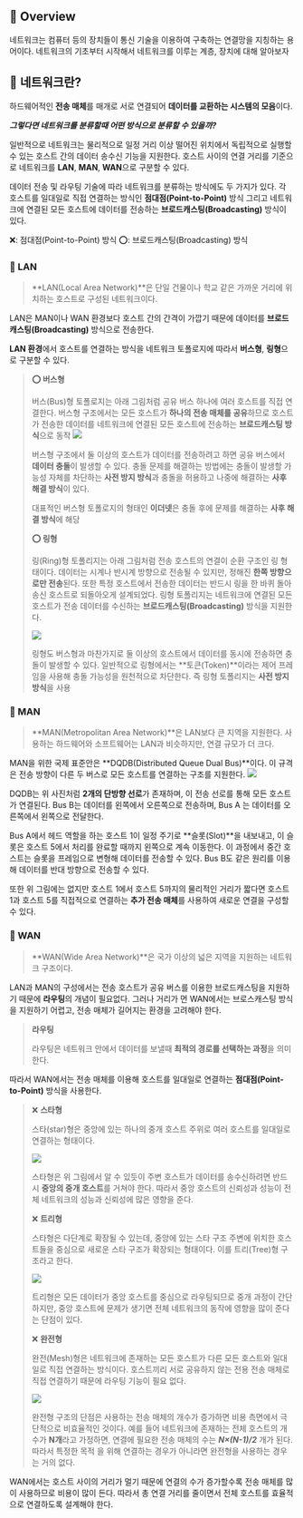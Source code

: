 ## 📖 Overview

네트워크는 컴퓨터 등의 장치들이 통신 기술을 이용하여 구축하는 연결망을 지칭하는 용어이다. 네트워크의 기초부터 시작해서 네트워크를 이루는 계층, 장치에 대해 알아보자

## 📖 네트워크란?

하드웨어적인 **전송 매체**를 매개로 서로 연결되어 **데이터를 교환하는 시스템의 모음**이다.

_**그렇다면 네트워크를 분류할때 어떤 방식으로 분류할 수 있을까?**_

일반적으로 네트워크는 물리적으로 일정 거리 이상 떨어진 위치에서 독립적으로 실행할 수 있는 호스트 간의 데이터 송수신 기능을 지원한다. 호스트 사이의 연결 거리를 기준으로 네트워크를 **LAN**, **MAN**, **WAN**으로 구분할 수 있다.

데이터 전송 및 라우팅 기술에 따라 네트워크를 분류하는 방식에도 두 가지가 있다. 각 호스트를 일대일로 직접 연결하는 방식인 **점대점(Point-to-Point)** 방식 그리고 네트워크에 연결된 모든 호스트에 데이터를 전송하는 **브로드캐스팅(Broadcasting)** 방식이 있다.

❌: 점대점(Point-to-Point) 방식
⭕: 브로드캐스팅(Broadcasting) 방식

### 🔎 LAN

> **LAN(Local Area Network)**은 단일 건물이나 학교 같은 가까운 거리에 위치하는 호스트로 구성된 네트워크이다.

LAN은 MAN이나 WAN 환경보다 호스트 간의 간격이 가깝기 때문에 데이터를 **브로드캐스팅(Broadcasting)** 방식으로 전송한다.

**LAN 환경**에서 호스트를 연결하는 방식을 네트워크 토폴로지에 따라서 **버스형**, **링형**으로 구분할 수 있다.

> **⭕ 버스형**
>
> 버스(Bus)형 토폴로지는 아래 그림처럼 공유 버스 하나에 여러 호스트를 직접 연결한다.
> 버스형 구조에서는 모든 호스트가 **하나의 전송 매체를 공유**하므로 호스트가 전송한 데이터를 네트워크에 연결된 모든 호스트에 전송하는 **브로드캐스팅 방식**으로 동작
> ![](https://velog.velcdn.com/images/psik_2/post/3a632310-8bc3-4b0c-8d30-b20166489593/image.png)
>
> 버스형 구조에서 둘 이상의 호스트가 데이터를 전송하려고 하면 공유 버스에서 **데이터 충돌**이 발생할 수 있다.
> 충돌 문제를 해결하는 방법에는 충돌이 발생할 가능성 자체를 차단하는 **사전 방지 방식**과 충돌을 허용하고 나중에 해결하는 **사후 해결 방식**이 있다.
>
> 대표적인 버스형 토폴로지의 형태인 **이더넷**은 충돌 후에 문제를 해결하는 **사후 해결 방식**에 해당
>
> **⭕ 링형**
>
> 링(Ring)형 토폴리지는 아래 그림처럼 전송 호스트의 연결이 순환 구조인 링 형태이다.
> 데이터는 시계나 반시계 방향으로 전송될 수 있지만, 정해진 **한쪽 방향으로만 전송**된다. 또한 특정 호스트에서 전송한 데이터는 반드시 링을 한 바퀴 돌아 송신 호스트로 되돌아오게 설계되었다.
> 링형 토폴리지는 네트워크에 연결된 모든 호스트가 전송 데이터를 수신하는 **브로드캐스팅(Broadcasting)** 방식을 지원한다.
>
> ![](https://velog.velcdn.com/images/psik_2/post/7d2a9751-4299-4e9e-b3ea-bfe5cf815f2b/image.png)
>
> 링형도 버스형과 마찬가지로 둘 이상의 호스트에서 데이터를 동시에 전송하면 충돌이 발생할 수 있다.
> 일반적으로 링형에서는 **토큰(Token)**이라는 제어 프레임을 사용해 충돌 가능성을 원천적으로 차단한다. 즉 링형 토폴리지는 **사전 방지 방식**을 사용

### 🔎 MAN

> **MAN(Metropolitan Area Network)**은 LAN보다 큰 지역을 지원한다.
> 사용하는 하드웨어와 소프트웨어는 LAN과 비슷하지만, 연결 규모가 더 크다.

MAN을 위한 국제 표준안은 **DQDB(Distributed Queue Dual Bus)**이다. 이 규격은 전송 방향이 다른 두 버스로 모든 호스트를 연결하는 구조를 지원한다.
![](https://velog.velcdn.com/images/psik_2/post/687e9920-527d-429c-bef1-340895ec057b/image.png)

DQDB는 위 사진처럼 **2개의 단방향 선로**가 존재하며, 이 전송 선로를 통해 모든 호스트가 연결된다. Bus B는 데이터를 왼쪽에서 오른쪽으로 전송하며, Bus A 는 데이터를 오른쪽에서 왼쪽으로 전달한다.

Bus A에서 헤드 역할을 하는 호스트 1이 일정 주기로 **슬롯(Slot)**을 내보내고, 이 슬롯은 호스트 5에서 처리를 완료할 때까지 왼쪽으로 계속 이동한다. 이 과정에서 중간 호스트는 슬롯을 프레임으로 변형해 데이터를 전송할 수 있다. Bus B도 같은 원리를 이용해 데이터를 반대 방향으로 전송할 수 있다.

또한 위 그림에는 없지만 호스트 1에서 호스트 5까지의 물리적인 거리가 짧다면 호스트 1과 호스트 5를 직접적으로 연결하는 **추가 전송 매체**를 사용하여 새로운 연결을 구성할 수 있다.

### 🔎 WAN

> **WAN(Wide Area Network)**은 국가 이상의 넓은 지역을 지원하는 네트워크 구조이다.

LAN과 MAN의 구성에서는 전송 호스트가 공유 버스를 이용한 브로드캐스팅을 지원하기 때문에 **라우팅**의 개념이 필요없다. 그러나 거리가 먼 WAN에서는 브로스캐스팅 방식을 지원하기 어렵고, 전송 매체가 길어지는 환경을 고려해야 한다.

> **라우팅**
>
> 라우팅은 네트워크 안에서 데이터를 보낼때 **최적의 경로를 선택하는 과정**을 의미한다.

따라서 WAN에서는 전송 매체를 이용해 호스트를 일대일로 연결하는 **점대점(Point-to-Point)** 방식을 사용한다.

> ❌ **스타형**
>
> 스타(star)형은 중앙에 있는 하나의 중개 호스트 주위로 여러 호스트를 일대일로 연결하는 형태이다.
>
> ![](https://velog.velcdn.com/images/psik_2/post/c21121a2-2793-44a3-ab8e-99b167a2c4a3/image.png)
>
> 스타형은 위 그림에서 알 수 있듯이 주변 호스트가 데이터를 송수신하려면 반드시 **중앙의 중개 호스트**를 거쳐야 한다. 따라서 중앙 호스트의 신뢰성과 성능이 전체 네트워크의 성능과 신뢰성에 많은 영향을 준다.
>
> ❌ **트리형**
>
> 스타형은 다단계로 확장될 수 있는데, 중앙에 있는 스타 구조 주변에 위치한 호스트들을 중심으로 새로운 스타 구조가 확장되는 형태이다. 이를 트리(Tree)형 구조라고 한다.
>
> ![](https://velog.velcdn.com/images/psik_2/post/1498cb54-0246-4086-ac35-cf49f161f7be/image.png)
>
> 트리형은 모든 데이터가 중앙 호스트를 중심으로 라우팅되므로 중개 과정이 간단하지만, 중앙 호스트에 문제가 생기면 전체 네트워크의 동작에 영향을 많이 준다는 단점이 있다.
>
> ❌ **완전형**
>
> 완전(Mesh)형은 네트워크에 존재하는 모든 호스트가 다른 모든 호스트와 일대일로 직접 연결하는 방식이다. 호스트끼리 서로 공유하지 않는 전용 전송 매체로 직접 연결하기 때문에 라우팅 기능이 필요 없다.
>
> ![](https://velog.velcdn.com/images/psik_2/post/b8660cd5-0e42-408b-b70f-647f44f8c67c/image.jpg)
>
> 완전형 구조의 단점은 사용하는 전송 매체의 개수가 증가하면 비용 측면에서 극단적으로 비효율적인 것이다.
> 예를 들어 네트워크에 존재하는 전체 호스트의 개수가 **N개**라고 가정하면, 연결에 필요한 전송 매체의 수는 _**N×(N-1)/2**_ 개가 된다. 따라서 특정한 목적 을 위해 연결하는 경우가 아니라면 완전형을 사용하는 경우는 거의 없다.

WAN에서는 호스트 사이의 거리가 멀기 때문에 연결의 수가 증가할수록 전송 매체를 많이 사용하므로 비용이 많이 든다. 따라서 총 연결 거리를 줄이면서 전체 호스트를 효율적으로 연결하도록 설계해야 한다.
